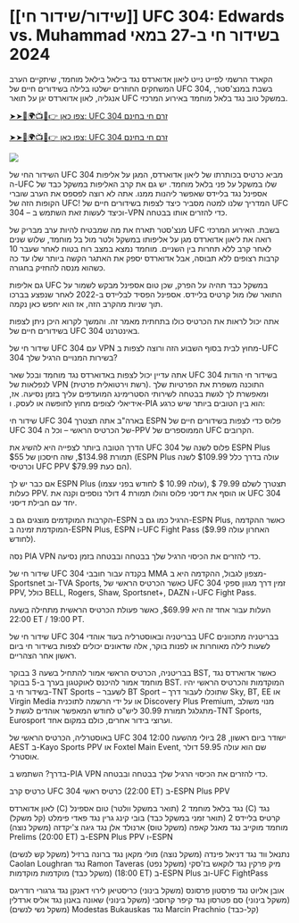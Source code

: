 <h1>[[שידור/שידור חי]] UFC 304: Edwards vs. Muhammad בשידור חי ב-27 במאי 2024</h1>

הקארד הרשמי לפייט נייט ליאון אדוארדס נגד בילאל בילאל מוחמד, שיתקיים הערב המשחקים החוזרים ישלטו בלילה בשידורים חיים של UFC 304, בשבת במנצ'סטר, אנגליה, לאון אדוארדס יגן על תואר UFC במשקל טוב נגד בלאל מוחמד באירוע המרכזי.

[➤➤🔴🌍📺📱👉 צפו כאן: UFC 304 זרם חי בחינם](https://cutt.ly/1elcLrid)

[➤➤🔴🌍📺📱👉 צפו כאן: UFC 304 זרם חי בחינם](https://cutt.ly/1elcLrid)

<a href="https://cutt.ly/1elcLrid" rel="nofollow" data-target="animated-image.originalLink"><img src="https://camo.githubusercontent.com/7f6f88830ea72d49540cad466f7218e4623560163f263a8577ac8297d75fe095/68747470733a2f2f7777772e746563686d65686f772e636f6d2f77702d636f6e74656e742f75706c6f6164732f323032342f30332f72676273727465672e676966" data-canonical-src="https://www.techmehow.com/wp-content/uploads/2024/03/rgbsrteg.gif" style="max-width: 100%; display: inline-block;" data-target="animated-image.originalImage"></a>

השידור החי של UFC 304 מביא כרטיס בכותרתו של ליאון אדוארדס, המגן על אליפות ה-UFC שלו במשקל על פני בלאל מוחמד. יש גם את קרב האליפות במשקל כבד של אספינל נגד בליידס שאפשר ליהנות ממנו. אתה לא רוצה לפספס את הערב שוברי הקופות הזה של UFC! המדריך שלנו למטה מסביר כיצד לצפות בשידורים חיים של UFC 304 – וכיצד לעשות זאת השתמש ב-VPN כדי להזרים אותו בבטחה.

מנצ'סטר תארח את מה שמבטיח להיות ערב מבריק של UFC בשבת. האירוע המרכזי רואה את ליאון אדוארדס מגן על אליפותו במשקל ולטר מול בל מוחמד, שלוש שנים לאחר קרב ללא תחרות בין השניים. מוחמד נמצא במצב רוח בטוח לאחר שעבר 10 קרבות רצופים ללא תבוסה, אבל אדוארדס יספק את האתגר הקשה ביותר שלו עד כה כשהוא מנסה להחזיק בחגורה.

גם אליפות UFC במשקל כבד תהיה על הפרק, שכן טום אספינל מבקש לשמור על התואר שלו מול קרטיס בליידס. אספינל הפסיד לבליידס ב-2022 לאחר שנפצע בברכו תוך שניות מהקרב הזה, אז הוא יחפש כאן נקמה.

אתה יכול לראות את הכרטיס כולו בתחתית מאמר זה. והמשך לקרוא היכן ניתן לצפות בשידורים חיים של UFC 304 באינטרנט.

שידור חי של UFC 304 עם VPN
מחוץ לבית בסוף השבוע הזה ורוצה לצפות ב-UFC 304 בשירות המנויים הרגיל שלך?

אתה עדיין יכול לצפות באדוארדס נגד מוחמד ובכל שאר UFC 304 בשידור חי הודות לנפלאות של VPN (רשת וירטואלית פרטית). התוכנה משפרת את הפרטיות שלך ומאפשרת לך לגשת בבטחה לשירותי הסטרימינג המועדפים עליך בזמן נסיעה. אז, אידיאלי לצופים מחוץ לחופשה או לעסק. ו-PIA הוא בין הטובים ביותר שיש כרגע:

שידור חי UFC 304 בארה"ב
אתה תצטרך ESPN פלוס כדי לצפות בשידורים חיים של UFC 304 של הכרטיס הראשי – וכל ה-PPV הממוספרים של UFC הקרובים.

הדרך הטובה ביותר לצפייה היא להשיג את UFC 304 פלוס לשנה של ESPN Plus תמורת $134.98, שזה חיסכון של $55 (ESPN Plus עולה בדרך כלל $109.99 לשנה וכרטיסי UFC PPV הם כעת $79.99).

אם כבר יש לך ESPN Plus (עולה 10.99 $ לחודש בפני עצמו), תצטרך לשלם 79.99 $ כעלות PPV. או הוסף את דיסני פלוס והולו תמורת 4 דולר נוספים וקנה את UFC 304 יחד עם חבילת דיסני.

הקרבות המוקדמים מוצגים גם ב-ESPN הרגיל כמו גם ב-ESPN Plus, כאשר ההקדמה המוקדמת זמינה ב-ESPN Plus, ESPN ו-UFC Fight Pass (האחרון עולה $9.99 לחודש).

נסה PIA VPN כדי להזרים את הכיסוי הרגיל שלך בבטחה ובבטחה בזמן נסיעה.

שידור חי של UFC 304 בקנדה
עבור חובבי MMA מצפון לגבול, ההקדמה היא ב-Sportsnet וב-TVA Sports, כאשר הכרטיס הראשי של UFC 304 זמין דרך מגוון ספקי PPV, כולל BELL, Rogers, Shaw, Sportsnet+, DAZN ו-UFC Fight Pass.

העלות עבור אחד זה היא $69.99, כאשר פעולת הכרטיס הראשית מתחילה בשעה 22:00 ET / 19:00 PT.

שידור חי של UFC 304 בבריטניה ובאוסטרליה
בעוד אוהדי UFC בבריטניה מתכוונים לשעות לילה מאוחרות או לפנות בוקר, אלה שדאונים יכולים לצפות בשידור חי ביום ראשון אחר הצהריים.

בבריטניה, הכרטיס הראשי אמור להתחיל בשעה 3 בבוקר BST, כאשר אדוארדס נגד מוחמד אמור להיכנס לאוקטגון בערך ב-5 בבוקר BST. המוקדמות והכרטיס הראשי יהיו בשידור חי ב-TNT Sports – לשעבר BT Sport – שתוכלו לעבור דרך Sky, BT, EE או Virgin Media או על ידי הרשמה לתוכנית Discovery Plus Premium, מנוי משולב מתגלגל תמורת 30.99 ליש"ט לחודש המאפשר אוהדים לגשת ל-TNT Sports, Eurosport וערוצי בידור אחרים, כולם במקום אחד.

באוסטרליה, הכרטיס הראשי של UFC 304 ישודר ביום ראשון, 28 ביולי מהשעה 12:00 AEST ב-Kayo Sports PPV או Foxtel Main Event, שם הוא עולה 59.95 דולר אוסטרלי.

בדרך? השתמש ב-PIA VPN כדי להזרים את הכיסוי הרגיל שלך בבטחה ובבטחה.

כרטיס קרב UFC 304
כרטיס ראשי (22:00 ET) ב-ESPN Plus PPV

לאון אדוארדס (C) נגד בלאל מוחמד 2 (תואר במשקל וולטר)
טום אספינל (C) נגד קרטיס בליידס 2 (תואר זמני במשקל כבד)
בובי קינג גרין נגד פאדי פימלט (קל משקל)
מוחמד מוקייב נגד מאנל קאפה (משקל טוס)
ארנולד אלן נגד גיגה צ'יקדזה (משקל נוצה)
Prelims (20:00 ET) ב-ESPN Plus PPV ו-ESPN

נתנאל ווד נגד דניאל פינדה (משקל נוצה)
מולי מקאן נגד ברונה ברזיל (משקל קש לנשים)
Caolan Loughran נגד Ramon Taveras (משקל נפט)
מיק פרקין נגד לוקאש בז'סקי (משקל כבד)
מוקדמות מוקדמות (18:00 ET) ב-ESPN Plus וב-UFC FightPass

אובן אליוט נגד פרסטון פרסונס (משקל בינוני)
כריסטיאן לירוי דאנקן נגד גרגורי רודריגס (משקל בינוני)
סם פטרסון נגד קיפר קרוסבי (משקל בינוני)
שאונה באנון נגד אליס ארדלין (משקל נשי לנשים)
Modestas Bukauskas נגד Marcin Prachnio (קל-כבד)
